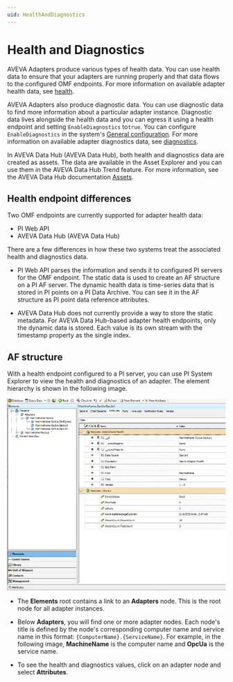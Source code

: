 ```yaml
---
uid: HealthAndDiagnostics
---
```


# Health and Diagnostics

AVEVA Adapters produce various types of health data. You can use health data to ensure that your adapters are running properly and that data flows to the configured OMF endpoints. For more information on available adapter health data, see [health](xref:AdapterHealth).

AVEVA Adapters also produce diagnostic data. You can use diagnostic data to find more information about a particular adapter instance. Diagnostic data lives alongside the health data and you can egress it using a health endpoint and setting `EnableDiagnostics` to`true`. You can configure `EnableDiagnostics` in the system's [General configuration](xref:GeneralConfiguration). For more information on available adapter diagnostics data, see [diagnostics](xref:AdapterDiagnostics).

In AVEVA Data Hub (AVEVA Data Hub), both health and diagnostics data are created as assets. The data are available in the Asset Explorer and you can use them in the AVEVA Data Hub Trend feature. For more information, see the AVEVA Data Hub documentation [Assets](https://docs.osisoft.com/bundle/ocs/page/add-organize-data/organize-data/assets/asset-concept.html).

## Health endpoint differences

Two OMF endpoints are currently supported for adapter health data:

- PI Web API
- AVEVA Data Hub (AVEVA Data Hub)

There are a few differences in how these two systems treat the associated health and diagnostics data.

- PI Web API parses the information and sends it to configured PI servers for the OMF endpoint. The static data is used to create an AF structure on a PI AF server. The dynamic health data is time-series data that is stored in PI points on a PI Data Archive. You can see it in the AF structure as PI point data reference attributes.

- AVEVA Data Hub does not currently provide a way to store the static metadata. For AVEVA Data Hub-based adapter health endpoints, only the dynamic data is stored. Each value is its own stream with the timestamp property as the single index.

## AF structure

With a health endpoint configured to a PI server, you can use PI System Explorer to view the health and diagnostics of an adapter. The element hierarchy is shown in the following image.

  ![AdapterHealthAFHierarchy](../images/adapter-health-af-hierarchy.png)

- The **Elements** root contains a link to an **Adapters** node. This is the root node for all adapter instances.
  
- Below **Adapters**, you will find one or more adapter nodes. Each node's title is defined by the node's corresponding computer name and service name in this format: `{ComputerName}.{ServiceName}`. For example, in the following image, **MachineName** is the computer name and **OpcUa** is the service name.
  
- To see the health and diagnostics values, click on an adapter node and select **Attributes**.

